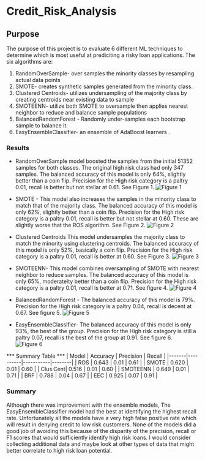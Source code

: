 # Credit_Risk_Analysis

## Purpose
The purpose of this project is to evaluate 6 different ML techniques to determine which is most useful at prediciting a risky loan applications.  The six algorithms are:
1. RandomOverSample- over samples the minority classes by resampling actual data points
2. SMOTE- creates synthetic samples generated from the minority class.
3. Clustered Centroids- utilizes undersampling of the majority class by creating centroids near existing data to sample
4. SMOTEENN- utilize both SMOTE to oversample then applies nearest neighbor to reduce and balance sample populations
5. BalancedRandomForest - Randomly under-samples each bootstrap sample to balance it.
6. EasyEnsembleClassifier- an ensemble of AdaBoost learners .

### Results

- RandomOverSample model boosted the samples from the initial 51352 samples for both classes.  The original high risk class had only 347 samples.  The balanced accuracy of this model is only 64%, slightly better than a coin flip.  Precision for the High risk category is a paltry 0.01, recall is better but not stellar at 0.61.  See Figure 1.
![Figure 1](figures/figure_1.png)


- SMOTE - This model also increases the samples in the minority class to match that of the majority class.  The balanced accuracy of this model is only 62%, slightly better than a coin flip.  Precision for the High risk category is a paltry 0.01, recall is better but not stellar at 0.60.  These are slightly worse that the ROS algorithm.  See Figure 2. 
![Figure 2](figures/figure_2.png)


- Clustered Centroids This model undersamples the majority class to match the minority using clustering centroids. The balanced accuracy of this model is only 52%, basically a coin flip.  Precision for the High risk category is a paltry 0.01, recall is better at 0.60.  See Figure 3.
![Figure 3](figures/figure_3.png)


- SMOTEENN- This model combines oversampling of SMOTE with nearest neighbor to reduce samples.  The balanced accuracy of this model is only 65%, moderatelty better than a coin flip.  Precision for the High risk category is a paltry 0.01, recall is better at 0.71.  See figure 4.
![Figure 4](figures/figure_4.png)


- BalancedRandomForest - The balanced accuracy of this model is 79%.  Precision for the High risk category is a paltry 0.04, recall is decent at 0.67. See figure 5.
![Figure 5](figures/figure_5.png)


- EasyEnsembleClassifier- The balanced accuracy of this model is only 93%, the best of the group.  Precision for the High risk category is still a paltry 0.07, recall is the best of the group at 0.91.  See figure 6.
![Figure 6](figures/figure_6.png)

*** Summary Table ***
| Model | Accuracy | Precision | Recall |
|-------|----------|-----------|--------|
| ROS   | 0.643 | 0.01 | 0.61 |
| SMOTE | 0.620 | 0.01 | 0.60 |
| Clus.Cent| 0.516 | 0.01 | 0.60 |
| SMOTEENN | 0.649 | 0.01 | 0.71 |
| BRF | 0.788 | 0.04 | 0.67 |
| EEC | 0.925 | 0.07 | 0.91 |
### Summary

Although there was improvement with the ensemble models, The EasyEnsembleClassifier model had the best at identifying the highest recall rate.   Unfortunately all the models have a very high false positive rate which will result in denying credit to low risk customers.  None of the models did a good job of avoiding this because of the disparity of the precision, recall or F1 scores that would sufficiently identify high risk loans.  I would consider collecting additional data and maybe look at other types of data that might better correlate to high risk loan potential.